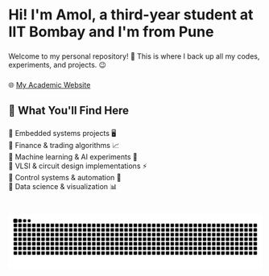 <h1 align="left">Hi! I'm Amol, a third-year student at IIT Bombay and I'm from Pune</h1>


###

<p align="left">Welcome to my personal repository! 🚀 This is where I back up all my codes, experiments, and projects. 😉</p>

###
🌐 [My Academic Website](https://amolpagare10.github.io/)

###

<h2 align="left">📌 What You'll Find Here</h2>

###

<p align="left">🔹 Embedded systems projects 🖥️<br>🔹 Finance & trading algorithms 📈<br>🔹 Machine learning & AI experiments 🤖<br>🔹 VLSI & circuit design implementations ⚡<br>🔹 Control systems & automation 🤯<br>🔹 Data science & visualization 📊</p>

###

<br clear="both">

<picture>
  <source media="(prefers-color-scheme: dark)" srcset="https://raw.githubusercontent.com/Amolpagare10/Amolpagare10/output/github-snake-dark.svg" />
  <source media="(prefers-color-scheme: light)" srcset="https://raw.githubusercontent.com/Amolpagare10/Amolpagare10/output/github-snake.svg" />
  <img alt="github-snake" src="https://raw.githubusercontent.com/Amolpagare10/Amolpagare10/output/github-snake.svg" />
</picture>

###

